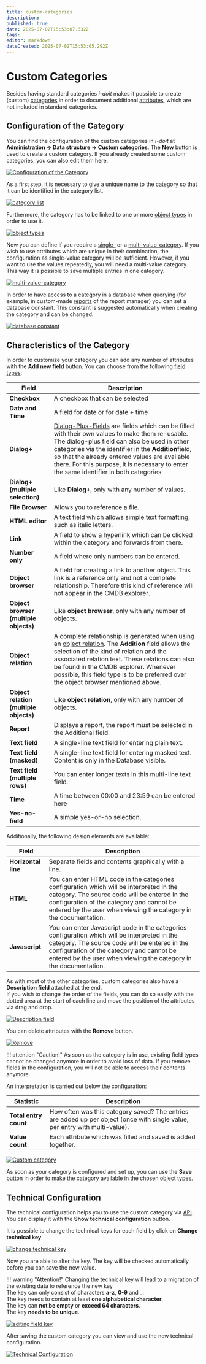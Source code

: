 ```yaml
---
title: custom-categories
description: 
published: true
date: 2025-07-02T15:53:07.332Z
tags: 
editor: markdown
dateCreated: 2025-07-02T15:53:05.292Z
---
```


# Custom Categories

Besides having standard categories _i-doit_ makes it possible to create (custom) [categories](structure-of-the-it-documentation.md) in order to document additional [attributes](./structure-of-the-it-documentation.md), which are not included in standard categories.

## Configuration of the Category

You can find the configuration of the custom categories in _i-doit_ at **Administration → Data structure → Custom categories**. The **New** button is used to create a custom category. If you already created some custom categories, you can also edit them here.

[![Configuration of the Category](../assets/images/en/basics/custom-categories/1-cc.png)](../assets/images/en/basics/custom-categories/1-cc.png)

As a first step, it is necessary to give a unique name to the category so that it can be identified in the category list.

[![category list](../assets/images/en/basics/custom-categories/2-cc.png)](../assets/images/en/basics/custom-categories/2-cc.png)

Furthermore, the category has to be linked to one or more [object types](structure-of-the-it-documentation.md) in order to use it.

[![object types](../assets/images/en/basics/custom-categories/3-cc.png)](../assets/images/en/basics/custom-categories/3-cc.png)

Now you can define if you require a [single-](structure-of-the-it-documentation.md) or a [multi-value-category](structure-of-the-it-documentation.md). If you wish to use attributes which are unique in their combination, the configuration as single-value category will be sufficient. However, if you want to use the values repeatedly, you will need a multi-value category. This way it is possible to save multiple entries in one category.

[![multi-value-category](../assets/images/en/basics/custom-categories/4-cc.png)](../assets/images/en/basics/custom-categories/4-cc.png)

In order to have access to a category in a database when querying (for example, in custom-made [reports](../evaluation/report-manager.md) of the report manager) you can set a database constant. This constant is suggested automatically when creating the category and can be changed.

[![database constant](../assets/images/en/basics/custom-categories/5-cc.png)](../assets/images/en/basics/custom-categories/5-cc.png)

## Characteristics of the Category

In order to customize your category you can add any number of attributes with the **Add new field** button. You can choose from the following [field types](./attribute-fields.md):

| Field                                  | Description                                                                                                                                                                                                                                                                                                                                                             |
| -------------------------------------- | ----------------------------------------------------------------------------------------------------------------------------------------------------------------------------------------------------------------------------------------------------------------------------------------------------------------------------------------------------------------------- |
| **Checkbox**                           | A checkbox that can be selected                                                                                                                                                                                                                                                                                                                                         |
| **Date and Time**                      | A field for date or for date + time                                                                                                                                                                                                                                                                                                                                     |
| **Dialog+**                            | [Dialog-Plus-Fields](./dialog-admin.md) are fields which can be filled with their own values to make them re-usable. The dialog-plus field can also be used in other categories via the identifier in the **Addition**field, so that the already entered values are available there. For this purpose, it is necessary to enter the same identifier in both categories. |
| **Dialog+ (multiple selection)**       | Like **Dialog+**, only with any number of values.                                                                                                                                                                                                                                                                                                                       |
| **File Browser**                       | Allows you to reference a file.                                                                                                                                                                                                                                                                                                                                         |
| **HTML editor**                        | A text field which allows simple text formatting, such as italic letters.                                                                                                                                                                                                                                                                                               |
| **Link**                               | A field to show a hyperlink which can be clicked within the category and forwards from there.                                                                                                                                                                                                                                                                           |
| **Number only**                        | A field where only numbers can be entered.                                                                                                                                                                                                                                                                                                                              |
| **Object browser**                     | A field for creating a link to another object. This link is a reference only and not a complete relationship. Therefore this kind of reference will not appear in the CMDB explorer.                                                                                                                                                                                    |
| **Object browser (multiple objects)**  | Like **object browser**, only with any number of objects.                                                                                                                                                                                                                                                                                                               |
| **Object relation**                    | A complete relationship is generated when using an [object relation](./object-relations.md). The **Addition** field allows the selection of the kind of relation and the associated relation text. These relations can also be found in the CMDB explorer. Whenever possible, this field type is to be preferred over the object browser mentioned above.               |
| **Object relation (multiple objects)** | Like **object relation**, only with any number of objects.                                                                                                                                                                                                                                                                                                              |
| **Report**                             | Displays a report, the report must be selected in the Additional field.                                                                                                                                                                                                                                                                                                 |
| **Text field**                         | A single-line text field for entering plain text.                                                                                                                                                                                                                                                                                                                       |
| **Text field (masked)**                | A single-line text field for entering masked text. Content is only in the Database visible.                                                                                                                                                                                                                                                                             |
| **Text field (multiple rows)**         | You can enter longer texts in this multi-line text field.                                                                                                                                                                                                                                                                                                               |
| **Time**                               | A time between 00:00 and 23:59 can be entered here                                                                                                                                                                                                                                                                                                                      |
| **Yes-no-field**                       | A simple yes-or-no selection.                                                                                                                                                                                                                                                                                                                                           |

Additionally, the following design elements are available:

| Field               | Description                                                                                                                                                                                                                                                     |
| ------------------- | --------------------------------------------------------------------------------------------------------------------------------------------------------------------------------------------------------------------------------------------------------------- |
| **Horizontal line** | Separate fields and contents graphically with a line.                                                                                                                                                                                                           |
| **HTML**            | You can enter HTML code in the categories configuration which will be interpreted in the category. The source code will be entered in the configuration of the category and cannot be entered by the user when viewing the category in the documentation.       |
| **Javascript**      | You can enter Javascript code in the categories configuration which will be interpreted in the category. The source code will be entered in the configuration of the category and cannot be entered by the user when viewing the category in the documentation. |

As with most of the other categories, custom categories also have a **Description field** attached at the end.<br>
If you wish to change the order of the fields, you can do so easily with the dotted area at the start of each line and move the position of the attributes via drag and drop.

[![Description field](../assets/images/en/basics/custom-categories/6-cc.gif)](../assets/images/en/basics/custom-categories/6-cc.gif)

You can delete attributes with the **Remove** button.

[![Remove](../assets/images/en/basics/custom-categories/7-cc.gif)](../assets/images/en/basics/custom-categories/7-cc.gif)

!!! attention "Caution!"
    As soon as the category is in use, existing field types cannot be changed anymore in order to avoid loss of data.
    If you remove fields in the configuration, you will not be able to access their contents anymore.

An interpretation is carried out below the configuration:

| Statistic             | Description                                                                                                                  |
| --------------------- | ---------------------------------------------------------------------------------------------------------------------------- |
| **Total entry count** | How often was this category saved? The entries are added up per object (once with single value, per entry with multi-value). |
| **Value count**       | Each attribute which was filled and saved is added together.                                                                 |

[![Custom category](../assets/images/en/basics/custom-categories/8-cc.png)](../assets/images/en/basics/custom-categories/8-cc.png)

As soon as your category is configured and set up, you can use the **Save** button in order to make the category available in the chosen object types.

## Technical Configuration

The technical configuration helps you to use the custom category via [API](../i-doit-add-ons/api/index.md). You can display it with the **Show technical configuration** button.

It is possible to change the technical keys for each field by click on **Change technical key**

[![change technical key](../assets/images/en/basics/custom-categories/9-cc.png)](../assets/images/en/basics/custom-categories/9-cc.png)

Now you are able to alter the key. The key will be checked automatically before you can save the new value.

!!! warning "Attention!"
    Changing the technical key will lead to a migration of the existing data to reference the new key<br>
    The key can only consist of characters **a-z**, **0-9** and **_**.<br>
    The key needs to contain at least **one alphabetical character**.<br>
    The key can **not be empty** or **exceed 64 characters**.<br>
    The key **needs to be unique**.

[![editing field key](../assets/images/en/basics/custom-categories/10-cc.png)](../assets/images/en/basics/custom-categories/10-cc.png)

After saving the custom category you can view and use the new technical configuration.

[![Technical Configuration](../assets/images/en/basics/custom-categories/11-cc.png)](../assets/images/en/basics/custom-categories/11-cc.png)
